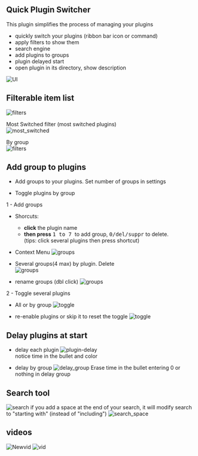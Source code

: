 ## Quick Plugin Switcher

This plugin simplifies the process of managing your plugins    

- quickly switch your plugins (ribbon bar icon or command)  
- apply filters to show them  
- search engine
- add plugins to groups
- plugin delayed start
- open plugin in its directory, show description
  
![UI](img/UI.jpg)

## Filterable item list    

![filters](img/filters.jpg) 
  
Most Switched filter (most switched plugins)   
![most_switched](img/most-switched.jpg)
  
By group  
![filters](img/show_by_group.jpg)
  
  
## Add group to **plugins**

- Add groups to your plugins. Set number of groups in settings

- Toggle plugins by group   
  
1 - Add groups
  - Shorcuts:
    - <b>click</b> the plugin name 
    - <b>then press</b> <kbd>1 to 7 </kbd> to add group, <kbd>0/del/suppr</kbd> to delete.    
    (tips: click several plugins then press shortcut)
   
  - Context Menu
![groups](img/item_context_menu.jpg)

- Several groups(4 max) by plugin. Delete  
![groups](img/several_groups.jpg) 
  
- rename groups (dbl click)
![groups](img/rename.jpg)
  
2 - Toggle several plugins  
      
- All or by group
![toggle](img/toggle-plugins-by-group.jpg)

- re-enable plugins or skip it to reset the toggle
![toggle](img/re-enable.jpg)  

## Delay plugins at start

- delay each plugin
![plugin-delay](img/plugin-delay.jpg)  
notice time in the bullet and color

- delay by group
![delay_group](img/delay_group.jpg)
Erase time in the bullet entering 0 or nothing in delay group


## Search tool

![search](img/search.jpg)
if you add a space at the end of your search, it will modify search to "starting with" (instead of "including")
![search_space](img/search_space.jpg)

## videos
![Newvid](gif/multi-group-rename.gif)
![vid](gif/demo.gif)  

